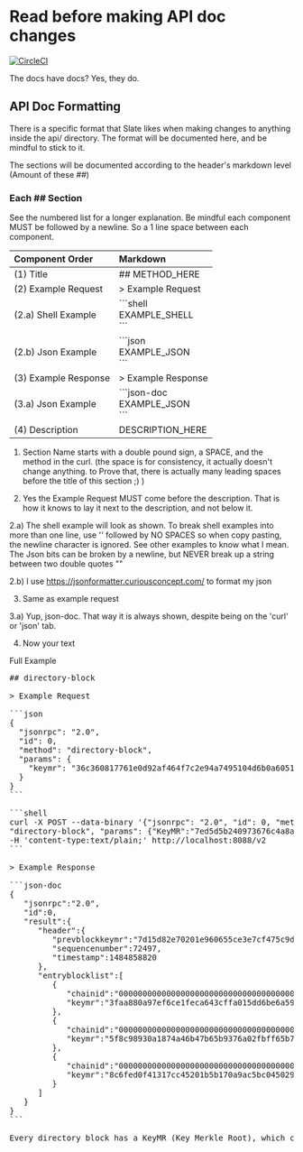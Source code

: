 # Read before making API doc changes
[![CircleCI](https://circleci.com/gh/FactomProject/factom-docs/tree/develop.svg?style=svg)](https://circleci.com/gh/FactomProject/factom-docs/tree/develop)

The docs have docs? Yes, they do.


## API Doc Formatting
There is a specific format that Slate likes when making changes to anything inside the api/ directory. The format will be documented here, and be mindful to stick to it.

The sections will be documented according to the header's markdown level (Amount of these \#\#)

###    Each \#\# Section

See the numbered list for a longer explanation. Be mindful each component MUST be followed by a newline. So a 1 line space between each component.

|Component Order|Markdown|
|:--|:--|
|(1) Title|\#\# METHOD_HERE|
|(2) Example Request| \> Example Request|
|(2.a) Shell Example| \`\`\`shell <br>EXAMPLE_SHELL<br> \`\`\`
|(2.b) Json Example| \`\`\`json <br>EXAMPLE_JSON<br> \`\`\`
|(3) Example Response| \> Example Response|
|(3.a) Json Example| \`\`\`json-doc <br>EXAMPLE_JSON<br> \`\`\`
|(4) Description | DESCRIPTION_HERE|


1) Section Name starts with a double pound sign, a SPACE, and the method in the curl. (the space is for consistency, it actually doesn't change anything. to Prove that, there is actually many leading spaces before the title of this section ;) )

2) Yes the Example Request MUST come before the description. That is how it knows to lay it next to the description, and not below it.

2.a) The shell example will look as shown. To break shell examples into more than one line, use '\' followed by NO SPACES so when copy pasting, the newline character is ignored. See other examples to know what I mean. The Json bits can be broken by a newline, but NEVER break up a string between two double quotes ""

2.b) I use https://jsonformatter.curiousconcept.com/ to format my json

3) Same as example request

3.a) Yup, json-doc. That way it is always shown, despite being on the 'curl' or 'json' tab.

4) Now your text

Full Example

<pre>
## directory-block

> Example Request

```json
{
  "jsonrpc": "2.0",
  "id": 0,
  "method": "directory-block",
  "params": {
    "keymr": "36c360817761e0d92af464f7c2e94a7495104d6b0a6051218cc53e52d3d519b6"
  }
}
```

```shell
curl -X POST --data-binary '{"jsonrpc": "2.0", "id": 0, "method":
"directory-block", "params": {"KeyMR":"7ed5d5b240973676c4a8a71c08c0cedb9e0ea335eaef22995911bcdc0fe9b26b"}}' \
-H 'content-type:text/plain;' http://localhost:8088/v2
```

> Example Response

```json-doc
{  
   "jsonrpc":"2.0",
   "id":0,
   "result":{  
      "header":{  
         "prevblockkeymr":"7d15d82e70201e960655ce3e7cf475c9da593dfb82c6dca6377349bd148bf001",
         "sequencenumber":72497,
         "timestamp":1484858820
      },
      "entryblocklist":[  
         {  
            "chainid":"000000000000000000000000000000000000000000000000000000000000000a",
            "keymr":"3faa880a97ef6ce1feca643cffa015dd6be6a597b3f9260e408c5ac9351d1f8d"
         },
         {  
            "chainid":"000000000000000000000000000000000000000000000000000000000000000c",
            "keymr":"5f8c98930a1874a46b47b65b9376a02fbff65b760f6866519799d69e2bc019ee"
         },
         {  
            "chainid":"000000000000000000000000000000000000000000000000000000000000000f",
            "keymr":"8c6fed0f41317cc45201b5b170a9ac5bc045029e39a90b6061211be2c0678718"
         }
      ]
   }
}
```

Every directory block has a KeyMR (Key Merkle Root), which can be used to retrieve it. The reponse will contain information that can be used to naviagate through all transactions (entry and factoid) within that block. The header of the directory block will contain information regarding the previous directory block's keyMR, directory block height, and the timestamp.

</pre>
